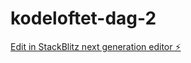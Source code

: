 # kodeloftet-dag-2

[Edit in StackBlitz next generation editor ⚡️](https://stackblitz.com/~/github.com/fatpepol/kodeloftet-dag-2)